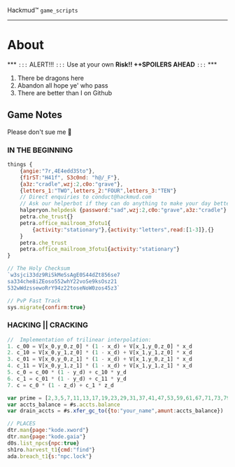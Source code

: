 Hackmud&trade; `game_scripts`

-------------

# About

*** `:::` ALERT!!! `:::` Use at your own **Risk!! ++SPOILERS AHEAD** `:::` ***

1. There be dragons here
2. Abandon all hope ye' who pass
3. There are better than I on Github

## Game Notes

Please don't sue me :hamster:

### IN THE BEGINNING

```js
things {
    {angie:"7r,4E4edd3Sto"},
    {f1rST:"H41f", S3c0nd: "h@/_F"},
    {a3z:"cradle",wzj:2,c0o:"grave"},
    {letters_1:"TWO",letters_2:"FOUR",letters_3:"TEN"}
    // Direct enquiries to conduct@hackmud.com
    // Ask our helperbot if they can do anything to make your day better.
    halperyon.helpdesk {password:"sad",wzj:2,c0o:"grave",a3z:"cradle"}
    petra.che_trust{}
    petra.office_mailroom_3fotu1{
        {activity:"stationary"},{activity:"letters",read:[1-3]},{}
    }
    petra.che_trust
    petra.office_mailroom_3fotu1{activity:"stationary"}
}

// The Holy Checksum
`w3sjci33dz9RiSkMeSsAgE0S44dZt856se7
sa334che8iZEoso552whY22voSe9ksOsz21
532wWdzssewoRrY94z22toseNoW0zos45z3`

// PvP Fast Track
sys.migrate{confirm:true}
```

### HACKING || CRACKING

```js
//  Implementation of trilinear interpolation:
1. c_00 = V[x_0,y_0,z_0] * (1 - x_d) + V[x_1,y_0,z_0] * x_d
2. c_10 = V[x_0,y_1,z_0] * (1 - x_d) + V[x_1,y_1,z_0] * x_d
3. c_01 = V[x_0,y_0,z_1] * (1 - x_d) + V[x_1,y_0,z_1] * x_d
4. c_11 = V[x_0,y_1,z_1] * (1 - x_d) + V[x_1,y_1,z_1] * x_d
5. c_0 = c_00 * (1 - y_d) + c_10 * y_d
6. c_1 = c_01 * (1 - y_d) + c_11 * y_d
7. c = c_0 * (1 - z_d) + c_1 * z_d

var prime = [2,3,5,7,11,13,17,19,23,29,31,37,41,47,53,59,61,67,71,73,79,83,89,97]
var accts_balance = #s.accts.balance
var drain_accts = #s.xfer_gc_to({to:"your_name",amunt:accts_balance})

// PLACES
dtr.man{page:"kode.xword"}
dtr.man{page:"kode.gaia"}
d0s.list_npcs{npc:true}
sh1ro.harvest_t1{cmd:"find"}
ada.breach_t1{s:"npc.lock"}
```
